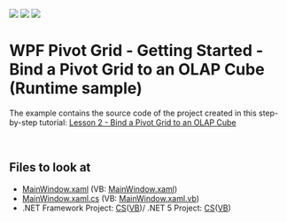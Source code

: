 <!-- default badges list -->
![](https://img.shields.io/endpoint?url=https://codecentral.devexpress.com/api/v1/VersionRange/128579043/21.1.5%2B)
[![](https://img.shields.io/badge/Open_in_DevExpress_Support_Center-FF7200?style=flat-square&logo=DevExpress&logoColor=white)](https://supportcenter.devexpress.com/ticket/details/T540936)
[![](https://img.shields.io/badge/📖_How_to_use_DevExpress_Examples-e9f6fc?style=flat-square)](https://docs.devexpress.com/GeneralInformation/403183)
<!-- default badges end -->


# WPF Pivot Grid - Getting Started - Bind a Pivot Grid to an OLAP Cube (Runtime sample)


The example contains the source code of the project created in this step-by-step tutorial: <a href="https://documentation.devexpress.com/WPF/10360/Controls-and-Libraries/Pivot-Grid/Getting-Started/Lesson-2-Bind-a-Pivot-Grid-to-an-OLAP-Cube">Lesson 2 - Bind a Pivot Grid to an OLAP Cube</a>

<br/>

<!-- default file list -->
## Files to look at

* [MainWindow.xaml](./CS/WpfPivot_GettingStarted_Olap/MainWindow.xaml) (VB: [MainWindow.xaml](./VB/WpfPivot_GettingStarted_Olap/MainWindow.xaml))
* [MainWindow.xaml.cs](./CS/WpfPivot_GettingStarted_Olap/MainWindow.xaml.cs) (VB: [MainWindow.xaml.vb](./VB/WpfPivot_GettingStarted_Olap/MainWindow.xaml.vb))
* .NET Framework Project: [CS](./CS/WpfPivot_GettingStarted_Olap/WpfPivot_GettingStarted_Olap.sln)([VB](./VB/WpfPivot_GettingStarted_Olap/WpfPivot_GettingStarted_Olap.sln))/ .NET 5 Project: [CS](./CS/WpfPivot_GettingStarted_Olap/WpfPivot_GettingStarted_Olap.Net5.sln)([VB](./VB/WpfPivot_GettingStarted_Olap/WpfPivot_GettingStarted_Olap.Net5.sln))
<!-- default file list end -->
